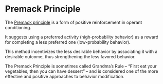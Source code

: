 # Premack Principle
The [Premack principle](https://www.simplypsychology.org/premack-principle.html) is a form of positive reinforcement in operant conditioning.

It suggests using a preferred activity (high-probability behavior) as a reward for completing a less preferred one (low-probability behavior).

This method incentivizes the less desirable behavior by associating it with a desirable outcome, thus strengthening the less favored behavior.

The Premack Principle is sometimes called Grandma’s Rule – “First eat your vegetables, then you can have dessert” – and is considered one of the more effective and positive approaches to behavior modification.